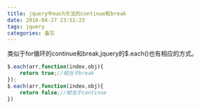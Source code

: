 ```yaml
---
title: jquery中each方法的continue和break
date: 2016-04-27 23:51:23
tags: jquery
categories: 备忘
---
```

类似于for循环的continue和break,jquery的$.each()也有相应的方式。  
```javascript  
$.each(arr,function(index,obj){
    return true;//相当于break
});
$.each(arr,function(index,obj){
    return false;//相当于continue
})
```